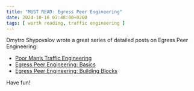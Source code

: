 ```yaml
---
title: "MUST READ: Egress Peer Engineering"
date: 2024-10-16 07:48:00+0200
tags: [ worth reading, traffic engineering ]
---
```

Dmytro Shypovalov wrote a great series of detailed posts on Egress Peer Engineering:

* [Poor Man&#8217;s Traffic Engineering](https://routingcraft.net/poor-mans-traffic-engineering/)
* [Egress Peer Engineering: Basics](https://routingcraft.net/egress-peer-engineering-basics/)
* [Egress Peer Engineering: Building Blocks](https://routingcraft.net/egress-peer-engineering-building-blocks/)

Have fun!
